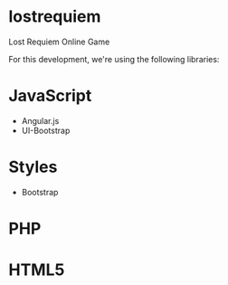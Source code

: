 lostrequiem
===========

Lost Requiem Online Game

For this development, we're using the following libraries:
# JavaScript
 * Angular.js
 * UI-Bootstrap

# Styles
 * Bootstrap

# PHP
# HTML5
